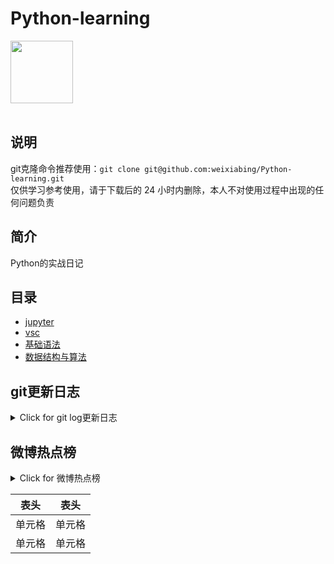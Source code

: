 # Python-learning
 <img src="https://i.giphy.com/media/LMt9638dO8dftAjtco/200.webp" width="100"><br><br>

## 说明
git克隆命令推荐使用：```git clone git@github.com:weixiabing/Python-learning.git```<br>
仅供学习参考使用，请于下载后的 24 小时内删除，本人不对使用过程中出现的任何问题负责
## 简介
Python的实战日记
## 目录
+ [jupyter](https://github.com/weixiabing/Python-learning/tree/main/jupyter)
+ [vsc](https://github.com/weixiabing/Python-learning/tree/main/vsc)
+ [基础语法](https://github.com/weixiabing/Python-learning/tree/main/%E5%9F%BA%E7%A1%80%E8%AF%AD%E6%B3%95)
+ [数据结构与算法](https://github.com/weixiabing/Python-learning/tree/main/%E6%95%B0%E6%8D%AE%E7%BB%93%E6%9E%84%E4%B8%8E%E7%AE%97%E6%B3%95)
## git更新日志
<details>
<summary>Click for git log更新日志</summary>

 ``` diff
---start---

更新时间:2021-08-08 10:08:05linux远程更新
commit b7eeadfe4e905c53241d7455f04c8abd91c2d033
Author: weixiabing <weixiabing@hotmail.com>
Date:   Sun Aug 8 10:04:57 2021 +0800

    Github Action Auto Updated

diff --git a/README.md b/README.md
index 1defe43..a5156d6 100644
--- a/README.md
+++ b/README.md
@@ -15,16 +15,112 @@ Python的实战日记
 ```diff
 ---start---
 
-更新时间:2021-08-08 10:01:55
-commit 797b158e85309e29f1512b0264f7aca66b1d6a4f
-Merge: 747389c d020816
-Author: “weixiabing” <weixiabing@hotmail.com>
-Date:   Sun Aug 8 09:57:40 2021 +0800
+更新时间:2021-08-08 10:04:57
+commit ffddbc0d3e75ab0d4a9cc060f16c432aa599a204
+Author: weixiabing <weixiabing@hotmail.com>
+Date:   Sun Aug 8 10:01:55 2021 +0800
 
-    Merge branch 'main' of github.com:weixiabing/Python-learning into main
-    
-    Conflicts:
-    	README.md
+    Github Action Auto Updated
+
+diff --git a/README.md b/README.md
+index c886141..1defe43 100644
+--- a/README.md
++++ b/README.md
+@@ -15,86 +15,16 @@ Python的实战日记
+ ```diff
+ ---start---
+ 
+-更新时间:2021-08-08 09:51:19
+-commit 7eecf003abeb859c055dd76eed5991b2ac7e778b
++更新时间:2021-08-08 10:01:55
++commit 797b158e85309e29f1512b0264f7aca66b1d6a4f
++Merge: 747389c d020816
+ Author: “weixiabing” <weixiabing@hotmail.com>
+-Date:   Sun Aug 8 09:44:10 2021 +0800
++Date:   Sun Aug 8 09:57:40 2021 +0800
+ 
+-    1
+-
+-diff --git a/log.txt b/log.txt
+-new file mode 100644
+-index 0000000..c7ca733
+---- /dev/null
+-+++ b/log.txt
+-@@ -0,0 +1,58 @@
+-+commit 29c40583e29aa5fbd50db87e96a297e59c8a1c0b
+-+Author: weixiabing <weixiabing@hotmail.com>
+-+Date:   Sat Aug 7 16:56:59 2021 +0000
+-+
+-+    Github Action Auto Updated
+-+
+-+diff --git a/README.md b/README.md
+-+index 859b361..3f5fb34 100644
+-+--- a/README.md
+-++++ b/README.md
+-+@@ -15,13 +15,11 @@ Python的实战日记
+-+ ```diff
+-+ ---start---
+-+ 
+-+-更新时间:2021-08-08 00:53:52
+-+-commit 1f6e6d4bdfdb124ef0eefcf68893b6531acc9267
+-++更新时间:2021-08-08 00:56:59
+-++commit 2dee656d51425c5a2c7969a08c6c37c6272ba68c
+-+ Author: Wei.Xiabing <weixiabing@hotmail.com>
+-+-Date:   Sun Aug 8 00:52:48 2021 +0800
+-+-   schedule:
+-+--  - cron: '59 23 * * *'
+-+-+    - cron: '0/30 * * * *'
+-++Date:   Sun Aug 8 00:56:06 2021 +0800
+-++
+-+     Update README.md
+-+ 
+-+ ---end---
+-+
+-+commit 2dee656d51425c5a2c7969a08c6c37c6272ba68c
+-+Author: Wei.Xiabing <weixiabing@hotmail.com>
+-+Date:   Sun Aug 8 00:56:06 2021 +0800
+-+
+-+    Update README.md
+-+
+-+diff --git a/README.md b/README.md
+-+index 015e5dd..859b361 100644
+-+--- a/README.md
+-++++ b/README.md
+-+@@ -12,14 +12,16 @@ Python的实战日记
+-+ + [基础语法](https://github.com/weixiabing/Python-learning/tree/main/%E5%9F%BA%E7%A1%80%E8%AF%AD%E6%B3%95)
+-+ + [数据结构与算法](https://github.com/weixiabing/Python-learning/tree/main/%E6%95%B0%E6%8D%AE%E7%BB%93%E6%9E%84%E4%B8%8E%E7%AE%97%E6%B3%95)
+-+ ## change
+-+-```
+-++```diff
+-+ ---start---
+-+ 
+-+ 更新时间:2021-08-08 00:53:52
+-+ commit 1f6e6d4bdfdb124ef0eefcf68893b6531acc9267
+-+ Author: Wei.Xiabing <weixiabing@hotmail.com>
+-+ Date:   Sun Aug 8 00:52:48 2021 +0800
+-+-
+-++   schedule:
+-++-  - cron: '59 23 * * *'
+-+++    - cron: '0/30 * * * *'
+-+     Update README.md
+-+ 
+-+ ---end---
+-diff --git a/main.py b/main.py
+-index 05e3451..7eb997c 100644
+---- a/main.py
+-+++ b/main.py
+-@@ -1,4 +1,3 @@
+--import feedparser
+- import time
+- import os
+- import r
++    Merge branch 'main' of github.com:weixiabing/Python-learning into main
++    
++    Conflicts:
++    	README.md
+ 
+ ---end---
+ ```
 
 ---end---
 ```
 </p>
</details>

 ## 微博热点榜


<details>
<summary>Click for 微博热点榜</summary>

 ---开始---

更新时间:2021-08-08 10:59:45github action更新<br>
| 1	|美国总统拜登下令空袭塔利班	|4861669|<br>
 | 2	|张勇阿里内网回应女员工被侵害	|3271718|<br>
 | 3	|阿里回应女员工被侵害	|1680139|<br>
 | 4	|阿里 破冰文化	|1678901|<br>
 | 5	|Dina因裁判不公正丢失金牌后接受采访	|1632722|<br>
 | 6	|陈思诚为佟丽娅庆生	|1631200|<br>
 | 7	|艺术体操团体全能决赛	|1628832|<br>
 | 8	|俄罗斯跳高冠军太优雅了	|1396575|<br>
 | 9	|郑州已发现多起家庭聚集性感染	|1191385|<br>
 | 10	|夫妻二人隐瞒扬州行程被罚	|1119076|<br>
 | 11	|佟丽娅38岁状态	|1108410|<br>
 | 12	|韩国男运动员获奖牌免兵役	|1090347|<br>
 | 13	|曹格被狗咬伤	|957933|<br>
 | 14	|东京奥运中国军团破纪录图鉴	|941614|<br>
 | 15	|阿里巴巴	|907753|<br>
 | 16	|马云	|900286|<br>
 | 17	|张国伟只会说对对对的捧哏	|897409|<br>
 | 18	|父亲做核酸检测巧遇驰援的儿子	|861309|<br>
 | 19	|Lisa晒BLACKPINK合照庆出道五周年	|839106|<br>
 | 20	|李荣浩为灵超放弃投票	|740523|<br>
 | 21	|马龙人民日报撰文	|637273|<br>
 | 22	|欧尼熊妈妈	|562219|<br>
 | 23	|东京奥运会最后一个比赛日	|524136|<br>
 | 24	|北京奥运会yyds	|511735|<br>
 | 25	|蔡徐坤胡渣自拍	|510204|<br>
 | 26	|安徽含山通报粗暴执法事件	|475991|<br>
 | 27	|分手后又复合是怎样一种体验	|452225|<br>
 | 28	|喝完秋天第一杯奶茶失眠了	|435481|<br>
 | 29	|没想到国乒还能助眠	|424698|<br>
 | 30	|起底德堡惊人黑幕	|399830|<br>
 | 31	|江苏新增38例本土确诊病例	|386727|<br>
 | 32	|德尔塔重新定义密接者	|316693|<br>
 | 33	|河南新增24例本土确诊	|315798|<br>
 | 34	|乔振宇25年前的美人尖	|311077|<br>
 | 35	|熊敦瀚愿意为水球放弃美貌	|306562|<br>
 | 36	|我的工作做得就像中国跳水队员	|250804|<br>
 | 37	|世界看到了中国年轻人最好的样子	|243547|<br>
 | 38	|开封7地调整为高风险	|243164|<br>
 | 39	|赵文卓举千金致敬李发彬	|236571|<br>
 | 40	|孙颖莎3秒不睡就算失眠	|215150|<br>
 | 41	|对2008最好的回答	|214092|<br>
 | 42	|南京市第19场疫情防控新闻发布会	|212066|<br>
 | 43	|国风版奥运会	|210975|<br>
 | 44	|原来奥运会结束还要写总结	|210801|<br>
 | 45	|能让许昕闭嘴的人是李晓霞	|210701|<br>
 | 46	|东京奥运会上的神仙解说词	|208379|<br>
 | 47	|清理队一天捞出5吨垃圾	|206418|<br>
 | 48	|网传武汉江夏阳性86个系谣言	|204049|<br>
 | 49	|31省区市新增81例本土确诊	|203278|<br>
 | 50	|杨绍辉创奥运会中国马拉松最佳排名	|201841|<br>
 
---结束---


</p>
</details>

|  表头   | 表头  |
|  ----  | ----  |
| 单元格  | 单元格 |
| 单元格  | 单元格 |

